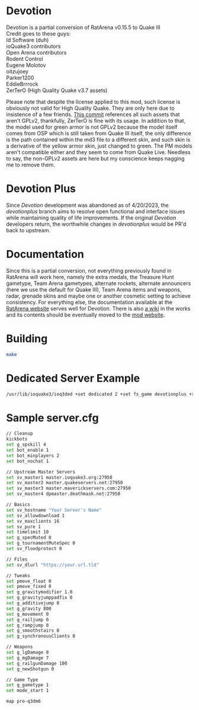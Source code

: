 # Devotion

Devotion is a partial conversion of RatArena v0.15.5 to Quake III  
Credit goes to these guys:  
Id Software (duh)  
ioQuake3 contributors  
Open Arena contributors  
Rodent Control  
Eugene Molotov  
oitzujoey  
Parker1200  
EddieBrrrock  
ZerTerO (High Quality Quake v3.7 assets)  
  
Please note that despite the license applied to this mod, such license is obviously not valid for High Quality Quake. They are only here due to insistence of a few friends. [This commit](https://github.com/ceular/devotion/commit/b3ddf1a6f04633add631ff5c4b75eda7448ee7c5) references all such assets that aren't GPLv2, thankfully, ZerTerO is fine with its usage. In addition to that, the model used for green armor is not GPLv2 because the model itself comes from OSP which is still taken from Quake III itself, the only difference is the path contained within the md3 file to a different skin, and such skin is a derivative of the yellow armor skin, just changed to green. The PM models aren't compatible either and they seem to come from Quake Live. Needless to say, the non-GPLv2 assets are here but my conscience keeps nagging me to remove them.  

# Devotion Plus

Since _Devotion_ development was abandoned as of 4/20/2023, the _devotionplus_ branch aims to resolve open functional and interface issues while maintaining quality of life improvements. If the original _Devotion_ developers return, the worthwhile changes in _devotionplus_ would be PR'd back to upstream. 

# Documentation

Since this is a partial conversion, not everything previously found in RatArena will work here, namely the extra medals, the Treasure Hunt gametype, Team Arena gametypes, alternate rockets, alternate announcers (here we use the default for Quake III), Team Arena items and weapons, radar, grenade skins and maybe one or another cosmetic setting to achieve consistency. For everything else, the documentation available at the [RatArena website](https://ratmod.github.io/) serves well for Devotion. There is also [a wiki](https://github.com/ceular/devotion/wiki) in the works and its contents should be eventually moved to the [mod website](https://devoq3.net/).  

# Building

```sh
make
```

# Dedicated Server Example

```sh
/usr/lib/ioquake3/ioq3ded +set dedicated 2 +set fs_game devotionplus +set sv_fps 40 +set rconpassword "yourSecretPassword" +exec server.cfg
```

# Sample server.cfg 

```sh
// Cleanup
kickbots
set g_spskill 4
set bot_enable 1
set bot_minplayers 2
set bot_nochat 1

// Upstream Master Servers
set sv_master1 master.ioquake3.org:27950
set sv_master2 master.quakeservers.net:27950
set sv_master3 master.maverickservers.com:27950
set sv_master4 dpmaster.deathmask.net:27950

// Basics
set sv_hostname "Your Server's Name"
set sv_allowdownload 1
set sv_maxclients 16
set sv_pure 1
set timelimit 10
set g_specMuted 0
set g_tournamentMuteSpec 0
set sv_floodprotect 0

// Files
set sv_dlurl "https://your.url.tld"

// Tweaks
set pmove_float 0
set pmove_fixed 0
set g_gravitymodifier 1.0
set g_gravityjumppadfix 0
set g_additivejump 0
set g_gravity 800
set g_movement 0
set g_railjump 0
set g_rampjump 0
set g_smoothstairs 0
set g_synchronousClients 0

// Weapons
set g_lgDamage 8
set g_mgDamage 7
set g_railgunDamage 100
set g_newShotgun 0

// Game Type
set g_gametype 1
set mode_start 1

map pro-q3dm6
```